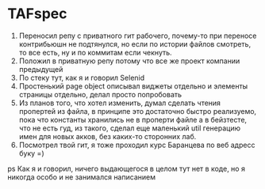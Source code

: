 # TAFspec
1. Переносил репу с приватного гит рабочего, почему-то при переносе контрибьюшн не подтянулся, но если по истории файлов смотреть, то все есть, ну и по коммитам если чекнуть. 
2. Положил в приватную репу потому что все же проект компании предыдущей
3. По стеку тут, как я и говорил Selenid 
4. Простенький page object описывал виджеты отдельно и элементы страницы отдельно, делал просто попробовать 
5. Из планов того, что хотел изменить, думал сделать чтения пропертей из файла, в принципе это достаточно быстро реализуемо, пока что константы хранились не в проперти файле а в бейзтесте, что не есть гуд, из такого, сделал еще маленький util генерацию имен для новых акков, без каких-то сторонних лаб. 
6. Посмотрел твой гит, я тоже проходил курс Баранцева по веб адресс буку =) 


ps Как я и говорил, ничего выдающегося в целом тут нет в коде, но я никогда особо и не занимался написанием

